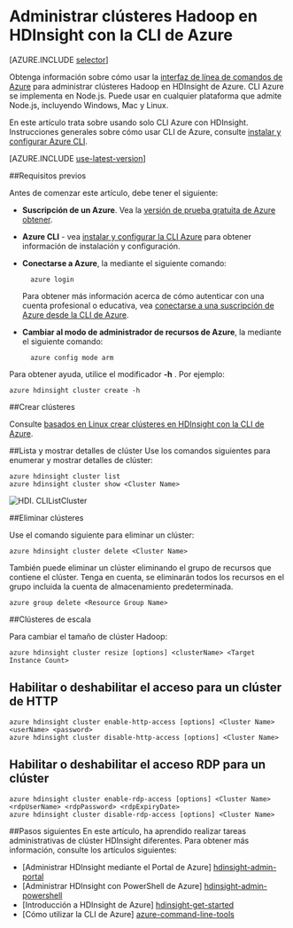 <properties
    pageTitle="Administrar clústeres de Hadoop mediante CLI de Azure | Microsoft Azure"
    description="Cómo utilizar la CLI Azure para administrar clústeres Hadoop en HDIsight"
    services="hdinsight"
    editor="cgronlun"
    manager="jhubbard"
    authors="mumian"
    tags="azure-portal"
    documentationCenter=""/>

<tags
    ms.service="hdinsight"
    ms.workload="big-data"
    ms.tgt_pltfrm="na"
    ms.devlang="na"
    ms.topic="article"
    ms.date="08/10/2016"
    ms.author="jgao"/>

# <a name="manage-hadoop-clusters-in-hdinsight-using-the-azure-cli"></a>Administrar clústeres Hadoop en HDInsight con la CLI de Azure

[AZURE.INCLUDE [selector](../../includes/hdinsight-portal-management-selector.md)]

Obtenga información sobre cómo usar la [interfaz de línea de comandos de Azure](../xplat-cli-install.md) para administrar clústeres Hadoop en HDInsight de Azure. CLI Azure se implementa en Node.js. Puede usar en cualquier plataforma que admite Node.js, incluyendo Windows, Mac y Linux.

En este artículo trata sobre usando solo CLI Azure con HDInsight. Instrucciones generales sobre cómo usar CLI de Azure, consulte [instalar y configurar Azure CLI][azure-command-line-tools].

[AZURE.INCLUDE [use-latest-version](../../includes/hdinsight-use-latest-cli.md)]

##<a name="prerequisites"></a>Requisitos previos

Antes de comenzar este artículo, debe tener el siguiente:

- **Suscripción de un Azure**. Vea la [versión de prueba gratuita de Azure obtener](https://azure.microsoft.com/documentation/videos/get-azure-free-trial-for-testing-hadoop-in-hdinsight/).
- **Azure CLI** - vea [instalar y configurar la CLI Azure](../xplat-cli-install.md) para obtener información de instalación y configuración.
- **Conectarse a Azure**, la mediante el siguiente comando:

        azure login

    Para obtener más información acerca de cómo autenticar con una cuenta profesional o educativa, vea [conectarse a una suscripción de Azure desde la CLI de Azure](xplat-cli-connect.md).
    
- **Cambiar al modo de administrador de recursos de Azure**, la mediante el siguiente comando:

        azure config mode arm

Para obtener ayuda, utilice el modificador **-h** .  Por ejemplo:

    azure hdinsight cluster create -h
    
##<a name="create-clusters"></a>Crear clústeres

Consulte [basados en Linux crear clústeres en HDInsight con la CLI de Azure](hdinsight-hadoop-create-linux-clusters-azure-cli.md).

##<a name="list-and-show-cluster-details"></a>Lista y mostrar detalles de clúster
Use los comandos siguientes para enumerar y mostrar detalles de clúster:

    azure hdinsight cluster list
    azure hdinsight cluster show <Cluster Name>

![HDI. CLIListCluster][image-cli-clusterlisting]


##<a name="delete-clusters"></a>Eliminar clústeres

Use el comando siguiente para eliminar un clúster:

    azure hdinsight cluster delete <Cluster Name>

También puede eliminar un clúster eliminando el grupo de recursos que contiene el clúster. Tenga en cuenta, se eliminarán todos los recursos en el grupo incluida la cuenta de almacenamiento predeterminada.

    azure group delete <Resource Group Name>

##<a name="scale-clusters"></a>Clústeres de escala

Para cambiar el tamaño de clúster Hadoop:

    azure hdinsight cluster resize [options] <clusterName> <Target Instance Count>


## <a name="enabledisable-http-access-for-a-cluster"></a>Habilitar o deshabilitar el acceso para un clúster de HTTP

    azure hdinsight cluster enable-http-access [options] <Cluster Name> <userName> <password>
    azure hdinsight cluster disable-http-access [options] <Cluster Name>

## <a name="enabledisable-rdp-access-for-a-cluster"></a>Habilitar o deshabilitar el acceso RDP para un clúster

    azure hdinsight cluster enable-rdp-access [options] <Cluster Name> <rdpUserName> <rdpPassword> <rdpExpiryDate>
    azure hdinsight cluster disable-rdp-access [options] <Cluster Name>


##<a name="next-steps"></a>Pasos siguientes
En este artículo, ha aprendido realizar tareas administrativas de clúster HDInsight diferentes. Para obtener más información, consulte los artículos siguientes:

* [Administrar HDInsight mediante el Portal de Azure] [hdinsight-admin-portal]
* [Administrar HDInsight con PowerShell de Azure] [hdinsight-admin-powershell]
* [Introducción a HDInsight de Azure] [hdinsight-get-started]
* [Cómo utilizar la CLI de Azure] [azure-command-line-tools]


[azure-command-line-tools]: ../xplat-cli-install.md
[azure-create-storageaccount]: ../storage-create-storage-account.md
[azure-purchase-options]: http://azure.microsoft.com/pricing/purchase-options/
[azure-member-offers]: http://azure.microsoft.com/pricing/member-offers/
[azure-free-trial]: http://azure.microsoft.com/pricing/free-trial/


[hdinsight-admin-portal]: hdinsight-administer-use-management-portal.md
[hdinsight-admin-powershell]: hdinsight-administer-use-powershell.md
[hdinsight-get-started]: hdinsight-hadoop-linux-tutorial-get-started.md

[image-cli-account-download-import]: ./media/hdinsight-administer-use-command-line/HDI.CLIAccountDownloadImport.png
[image-cli-clustercreation]: ./media/hdinsight-administer-use-command-line/HDI.CLIClusterCreation.png
[image-cli-clustercreation-config]: ./media/hdinsight-administer-use-command-line/HDI.CLIClusterCreationConfig.png
[image-cli-clusterlisting]: ./media/hdinsight-administer-use-command-line/HDI.CLIListClusters.png "Lista y mostrar clústeres"
